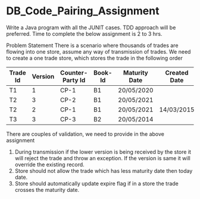 # DB_Code_Pairing_Assignment

Write a Java program with all the JUNIT cases. TDD approach will be preferred. Time to complete the below assignment is 2 to 3 hrs.

Problem Statement
There is a scenario where thousands of trades are flowing into one store, assume any way of transmission of trades. We need to create a one trade store, which stores the trade in the following order

| Trade Id |	Version	| Counter-Party Id | Book-Id |	Maturity Date |	Created Date | Expired |
|----------|----------|------------------|---------|----------------|--------------|---------|
| T1       | 1	      | CP-1             | B1	     | 20/05/2020	    | <today date> |	N      |
| T2       | 3        |	CP-2             | B1	     | 20/05/2021   	| <today date> |	N      |
| T2	     | 2        |	CP-1             | B1      | 20/05/2021     |	14/03/2015 	 |  N      |
| T3	     | 3	      | CP-3             | B2	     | 20/05/2014   	| <today date> |	Y      |

There are couples of validation, we need to provide in the above assignment
1.	During transmission if the lower version is being received by the store it will reject the trade and throw an exception. If the version is same it will override the existing record.
2.	Store should not allow the trade which has less maturity date then today date.
3.	Store should automatically update expire flag if in a store the trade crosses the maturity date.
